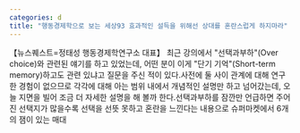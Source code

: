 ```yaml
---
categories: d
title: "행동경제학으로 보는 세상93 효과적인 설득을 위해선 상대를 혼란스럽게 하지마라"
---
```

【뉴스퀘스트=정태성 행동경제학연구소 대표】 최근 강의에서 "선택과부하"(Over choice)와 관련된 얘기를 하고 있었는데, 어떤 분이 이게 "단기 기억"(Short-term memory)하고도 관련 있냐고 질문을 주신 적이 있다.사전에 둘 사이 관계에 대해 연구한 경험이 없으므로 각각에 대해 아는 범위 내에서 개념적인 설명만 하고 넘어갔는데, 오늘 지면을 빌어 조금 더 자세한 설명을 해 볼까 한다.선택과부하를 잠깐만 언급하면 주어진 선택지가 많을수록 선택을 선뜻 못하고 혼란을 느낀다는 내용으로 슈퍼마켓에서 6개의 잼이 있는 매대